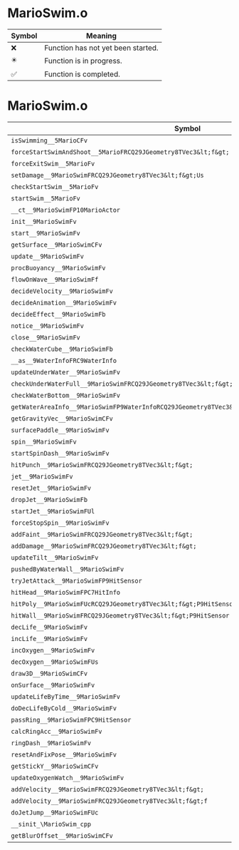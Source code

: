 # MarioSwim.o
| Symbol | Meaning 
| ------------- | ------------- 
| :x: | Function has not yet been started. 
| :eight_pointed_black_star: | Function is in progress. 
| :white_check_mark: | Function is completed. 


# MarioSwim.o
| Symbol | Decompiled? |
| ------------- | ------------- |
| `isSwimming__5MarioCFv` | :x: |
| `forceStartSwimAndShoot__5MarioFRCQ29JGeometry8TVec3&lt;f&gt;` | :x: |
| `forceExitSwim__5MarioFv` | :x: |
| `setDamage__9MarioSwimFRCQ29JGeometry8TVec3&lt;f&gt;Us` | :x: |
| `checkStartSwim__5MarioFv` | :x: |
| `startSwim__5MarioFv` | :x: |
| `__ct__9MarioSwimFP10MarioActor` | :x: |
| `init__9MarioSwimFv` | :x: |
| `start__9MarioSwimFv` | :x: |
| `getSurface__9MarioSwimCFv` | :x: |
| `update__9MarioSwimFv` | :x: |
| `procBuoyancy__9MarioSwimFv` | :x: |
| `flowOnWave__9MarioSwimFf` | :x: |
| `decideVelocity__9MarioSwimFv` | :x: |
| `decideAnimation__9MarioSwimFv` | :x: |
| `decideEffect__9MarioSwimFb` | :x: |
| `notice__9MarioSwimFv` | :x: |
| `close__9MarioSwimFv` | :x: |
| `checkWaterCube__9MarioSwimFb` | :x: |
| `__as__9WaterInfoFRC9WaterInfo` | :x: |
| `updateUnderWater__9MarioSwimFv` | :x: |
| `checkUnderWaterFull__9MarioSwimFRCQ29JGeometry8TVec3&lt;f&gt;` | :x: |
| `checkWaterBottom__9MarioSwimFv` | :x: |
| `getWaterAreaInfo__9MarioSwimFP9WaterInfoRCQ29JGeometry8TVec3&lt;f&gt;PQ29JGeometry8TVec2&lt;f&gt;` | :x: |
| `getGravityVec__9MarioSwimCFv` | :x: |
| `surfacePaddle__9MarioSwimFv` | :x: |
| `spin__9MarioSwimFv` | :x: |
| `startSpinDash__9MarioSwimFv` | :x: |
| `hitPunch__9MarioSwimFRCQ29JGeometry8TVec3&lt;f&gt;` | :x: |
| `jet__9MarioSwimFv` | :x: |
| `resetJet__9MarioSwimFv` | :x: |
| `dropJet__9MarioSwimFb` | :x: |
| `startJet__9MarioSwimFUl` | :x: |
| `forceStopSpin__9MarioSwimFv` | :x: |
| `addFaint__9MarioSwimFRCQ29JGeometry8TVec3&lt;f&gt;` | :x: |
| `addDamage__9MarioSwimFRCQ29JGeometry8TVec3&lt;f&gt;` | :x: |
| `updateTilt__9MarioSwimFv` | :x: |
| `pushedByWaterWall__9MarioSwimFv` | :x: |
| `tryJetAttack__9MarioSwimFP9HitSensor` | :x: |
| `hitHead__9MarioSwimFPC7HitInfo` | :x: |
| `hitPoly__9MarioSwimFUcRCQ29JGeometry8TVec3&lt;f&gt;P9HitSensor` | :x: |
| `hitWall__9MarioSwimFRCQ29JGeometry8TVec3&lt;f&gt;P9HitSensor` | :x: |
| `decLife__9MarioSwimFv` | :x: |
| `incLife__9MarioSwimFv` | :x: |
| `incOxygen__9MarioSwimFv` | :x: |
| `decOxygen__9MarioSwimFUs` | :x: |
| `draw3D__9MarioSwimCFv` | :x: |
| `onSurface__9MarioSwimFv` | :x: |
| `updateLifeByTime__9MarioSwimFv` | :x: |
| `doDecLifeByCold__9MarioSwimFv` | :x: |
| `passRing__9MarioSwimFPC9HitSensor` | :x: |
| `calcRingAcc__9MarioSwimFv` | :x: |
| `ringDash__9MarioSwimFv` | :x: |
| `resetAndFixPose__9MarioSwimFv` | :x: |
| `getStickY__9MarioSwimCFv` | :x: |
| `updateOxygenWatch__9MarioSwimFv` | :x: |
| `addVelocity__9MarioSwimFRCQ29JGeometry8TVec3&lt;f&gt;` | :x: |
| `addVelocity__9MarioSwimFRCQ29JGeometry8TVec3&lt;f&gt;f` | :x: |
| `doJetJump__9MarioSwimFUc` | :x: |
| `__sinit_\MarioSwim_cpp` | :x: |
| `getBlurOffset__9MarioSwimCFv` | :x: |
